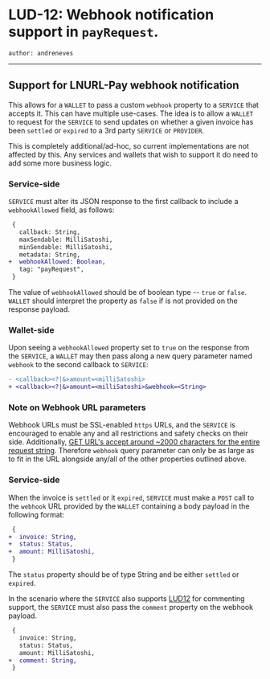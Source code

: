 LUD-12: Webhook notification support in `payRequest`.
=================================

`author: andreneves`

---

## Support for LNURL-Pay webhook notification

This allows for a `WALLET` to pass a custom `webhook` property to a `SERVICE` that accepts it. This can have multiple use-cases. The idea is to allow a `WALLET` to request for the `SERVICE` to send updates on whether a given invoice has been `settled` or `expired` to a 3rd party `SERVICE` or `PROVIDER`.

This is completely additional/ad-hoc, so current implementations are not affected by this. Any services and wallets that wish to support it do need to add some more business logic.

### Service-side

`SERVICE` must alter its JSON response to the first callback to include a `webhookAllowed` field, as follows:

```diff
 {
   callback: String,
   maxSendable: MilliSatoshi,
   minSendable: MilliSatoshi,
   metadata: String,
+  webhookAllowed: Boolean,
   tag: "payRequest",
 }
```

The value of `webhookAllowed` should be of boolean type -- `true` or `false`. `WALLET` should interpret the property as `false` if is not provided on the response payload.

### Wallet-side

Upon seeing a `webhookAllowed` property set to `true` on the response from the `SERVICE`, a `WALLET` may then pass along a new query parameter named `webhook` to the second callback to `SERVICE`:

```diff
- <callback><?|&>amount=<milliSatoshi>
+ <callback><?|&>amount=<milliSatoshi>&webhook=<String>
```

### Note on Webhook URL parameters

Webhook URLs must be SSL-enabled `https` URLs, and the `SERVICE` is encouraged to enable any and all restrictions and safety checks on their side. Additionally, [GET URL's accept around ~2000 characters for the entire request string](https://stackoverflow.com/a/417184). Therefore `webhook` query parameter can only be as large as to fit in the URL alongside any/all of the other properties outlined above.

### Service-side

When the invoice is `settled` or it `expired`, `SERVICE` must make a `POST` call to the `webhook` URL provided by the `WALLET` containing a body payload in the following format:

```diff
 {
+  invoice: String,
+  status: Status,
+  amount: MilliSatoshi,
 }
```

The `status` property should be of type String and be either `settled` or `expired`.

In the scenario where the `SERVICE` also supports [LUD12](./12.md) for commenting support, the `SERVICE` must also pass the `comment` property on the webhook payload.

```diff
 {
   invoice: String,
   status: Status,
   amount: MilliSatoshi,
+  comment: String,
 }
```
